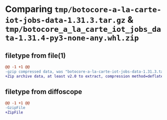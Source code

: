 # Comparing `tmp/botocore-a-la-carte-iot-jobs-data-1.31.3.tar.gz` & `tmp/botocore_a_la_carte_iot_jobs_data-1.31.4-py3-none-any.whl.zip`

## filetype from file(1)

```diff
@@ -1 +1 @@
-gzip compressed data, was "botocore-a-la-carte-iot-jobs-data-1.31.3.tar", last modified: Fri Jul 14 01:46:11 2023, max compression
+Zip archive data, at least v2.0 to extract, compression method=deflate
```

## filetype from diffoscope

```diff
@@ -1 +1 @@
-GzipFile
+ZipFile
```

